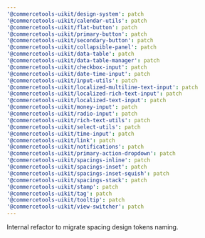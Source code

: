 ```yaml
---
'@commercetools-uikit/design-system': patch
'@commercetools-uikit/calendar-utils': patch
'@commercetools-uikit/flat-button': patch
'@commercetools-uikit/primary-button': patch
'@commercetools-uikit/secondary-button': patch
'@commercetools-uikit/collapsible-panel': patch
'@commercetools-uikit/data-table': patch
'@commercetools-uikit/data-table-manager': patch
'@commercetools-uikit/checkbox-input': patch
'@commercetools-uikit/date-time-input': patch
'@commercetools-uikit/input-utils': patch
'@commercetools-uikit/localized-multiline-text-input': patch
'@commercetools-uikit/localized-rich-text-input': patch
'@commercetools-uikit/localized-text-input': patch
'@commercetools-uikit/money-input': patch
'@commercetools-uikit/radio-input': patch
'@commercetools-uikit/rich-text-utils': patch
'@commercetools-uikit/select-utils': patch
'@commercetools-uikit/time-input': patch
'@commercetools-uikit/link': patch
'@commercetools-uikit/notifications': patch
'@commercetools-uikit/primary-action-dropdown': patch
'@commercetools-uikit/spacings-inline': patch
'@commercetools-uikit/spacings-inset': patch
'@commercetools-uikit/spacings-inset-squish': patch
'@commercetools-uikit/spacings-stack': patch
'@commercetools-uikit/stamp': patch
'@commercetools-uikit/tag': patch
'@commercetools-uikit/tooltip': patch
'@commercetools-uikit/view-switcher': patch
---
```


Internal refactor to migrate spacing design tokens naming.
